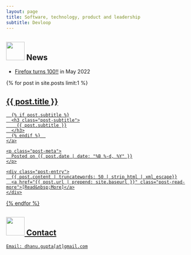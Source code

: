 ```yaml
---
layout: page
title: Software, technology, product and leadership
subtitle: Devloop
---
```


## <img src="../img/news.png" height="50px"> News
- [Firefox turns 100!!](https://techcrunch.com/2022/05/03/a-diminished-firefox-turns-100/) in May 2022


<div class="posts-list">
  {% for post in site.posts limit:1 %}
  <article class="post-preview">
    <a href="{{ post.url | prepend: site.baseurl }}">
	  <h2 class="post-title">{{ post.title }}</h2>

	  {% if post.subtitle %}
	  <h3 class="post-subtitle">
	    {{ post.subtitle }}
	  </h3>
	  {% endif %}  
    </a>

    <p class="post-meta">
      Posted on {{ post.date | date: "%B %-d, %Y" }}
    </p>

    <div class="post-entry">
      {{ post.content | truncatewords: 50 | strip_html | xml_escape}}
	  <a href="{{ post.url | prepend: site.baseurl }}" class="post-read-more">[Read&nbsp;More]</a>
    </div>

   </article>
  {% endfor %}
</div>

## <img src="../img/contact.png" height="50px"> Contact

```
Email: dhanu.gupta[at]gmail.com
```
